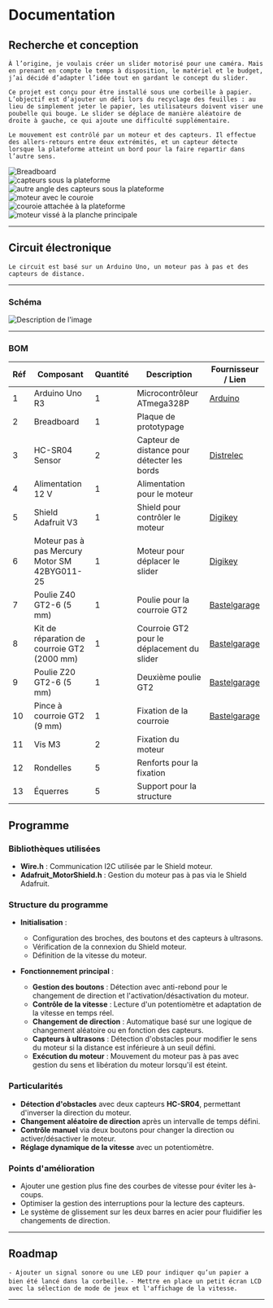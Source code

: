 # Documentation  

## Recherche et conception  

`À l’origine, je voulais créer un slider motorisé pour une caméra. Mais en prenant en compte le temps à disposition, le matériel et le budget, j’ai décidé d’adapter l’idée tout en gardant le concept du slider.`  

`Ce projet est conçu pour être installé sous une corbeille à papier. L’objectif est d’ajouter un défi lors du recyclage des feuilles : au lieu de simplement jeter le papier, les utilisateurs doivent viser une poubelle qui bouge. Le slider se déplace de manière aléatoire de droite à gauche, ce qui ajoute une difficulté supplémentaire.`  

`Le mouvement est contrôlé par un moteur et des capteurs. Il effectue des allers-retours entre deux extrémités, et un capteur détecte lorsque la plateforme atteint un bord pour la faire repartir dans l’autre sens.`  

![Breadboard](/docs/assets/breadBoard.png)  
![capteurs sous la plateforme](/docs/assets/capteur.png)  
![autre angle des capteurs sous la plateforme](/docs/assets/capteur2.png)  
![moteur avec le couroie](/docs/assets/moteur.png)  
![couroie attachée à la plateforme](/docs/assets/pince.png)  
![moteur vissé à la planche principale](/docs/assets/plancheMoteur.png)  


---

## Circuit électronique  

`Le circuit est basé sur un Arduino Uno, un moteur pas à pas et des capteurs de distance.`  

---

### Schéma  

![Description de l'image](/docs/assets/schematics_bb.png)  

---


### BOM  

| Réf | Composant                           | Quantité | Description                                | Fournisseur / Lien                                            |
| --- | ----------------------------------- | -------- | ------------------------------------------ | ------------------------------------------------------------- |
| 1   | Arduino Uno R3                      | 1        | Microcontrôleur ATmega328P                 | [Arduino](https://store.arduino.cc/products/arduino-uno-rev3) |
| 2   | Breadboard                          | 1        | Plaque de prototypage                      |                             |
| 3   | HC-SR04 Sensor                      | 2        | Capteur de distance pour détecter les bords | [Distrelec](https://www.distrelec.ch/en/hc-sr04-ultrasonic-distance-sensor-sparkfun-electronics-sen-15569/p/30160395)                                                                             |
| 4   | Alimentation 12 V                   | 1        | Alimentation pour le moteur                |                                                    |
| 5   | Shield Adafruit V3                  | 1        | Shield pour contrôler le moteur            | [Digikey](https://www.digikey.ch/de/products/detail/adafruit-industries-llc/2601/9452124?gclsrc=aw.ds&&utm_adgroup=&utm_source=google&utm_medium=cpc&utm_campaign=PMax%20Shopping_Product_High%20ROAS&utm_term=&productid=9452124&utm_content=&utm_id=go_cmp-20198980972_adg-_ad-__dev-c_ext-_prd-9452124_sig-CjwKCAiArKW-BhAzEiwAZhWsIJ-voKXVw4z7aFOvFLgQ1sOqvUQzhf2ccaoVZMaWZJu2GoJ2JaB6whoCe2QQAvD_BwE&gad_source=4&gclid=CjwKCAiArKW-BhAzEiwAZhWsIJ-voKXVw4z7aFOvFLgQ1sOqvUQzhf2ccaoVZMaWZJu2GoJ2JaB6whoCe2QQAvD_BwE&gclsrc=aw.ds)                                                     |
| 6   | Moteur pas à pas Mercury Motor SM 42BYG011-25 | 1 | Moteur pour déplacer le slider | [Digikey](https://www.distrelec.ch/de/bipolarer-schrittmotor-nema-17-12v-sparkfun-electronics-sm-42byg011-25/p/30145493?pup_e=1&pup_cid=361191&pup_id=30145493&cq_src=google_ads&cq_cmp=18261832767&cq_con=&cq_term=&cq_med=pla&cq_plac=&cq_net=x&cq_pos=&cq_plt=gp&gclsrc=aw.ds&gclsrc=aw.ds&gad_source=1&gclid=CjwKCAiArKW-BhAzEiwAZhWsIFcOM6eNVSic06VEV4xT4TpYKsGN65yJZL114n0mOFrMSeDaqals7xoCwowQAvD_BwE) |
| 7   | Poulie Z40 GT2-6 (5 mm)             | 1        | Poulie pour la courroie GT2                | [Bastelgarage](https://www.bastelgarage.ch/poulie-z40-gt2-6-avec-un-alesage-de-5mm-et-un-siege-de-16mm) |
| 8   | Kit de réparation de courroie GT2 (2000 mm) | 1 | Courroie GT2 pour le déplacement du slider | [Bastelgarage](https://www.bastelgarage.ch/kit-de-reparation-de-courroie-gt2-2000mm) |
| 9   | Poulie Z20 GT2-6 (5 mm)             | 1        | Deuxième poulie GT2                        | [Bastelgarage](https://www.bastelgarage.ch/poulie-z20-gt2-6-avec-alesage-de-5mm-et-siege-de-16mm) |
| 10  | Pince à courroie GT2 (9 mm)         | 1        | Fixation de la courroie                    | [Bastelgarage](https://www.bastelgarage.ch/pince-a-courroie-gt2-9mm) |
| 11  | Vis M3                              | 2        | Fixation du moteur                         |  |
| 12  | Rondelles                           | 5        | Renforts pour la fixation                  |  |
| 13  | Équerres                            | 5        | Support pour la structure                  |  |


## Programme  

### Bibliothèques utilisées  
- **Wire.h** : Communication I2C utilisée par le Shield moteur.  
- **Adafruit_MotorShield.h** : Gestion du moteur pas à pas via le Shield Adafruit.  

### Structure du programme  
- **Initialisation** :  
  - Configuration des broches, des boutons et des capteurs à ultrasons.  
  - Vérification de la connexion du Shield moteur.  
  - Définition de la vitesse du moteur.  

- **Fonctionnement principal** :  
  - **Gestion des boutons** : Détection avec anti-rebond pour le changement de direction et l'activation/désactivation du moteur.  
  - **Contrôle de la vitesse** : Lecture d'un potentiomètre et adaptation de la vitesse en temps réel.  
  - **Changement de direction** : Automatique basé sur une logique de changement aléatoire ou en fonction des capteurs.  
  - **Capteurs à ultrasons** : Détection d'obstacles pour modifier le sens du moteur si la distance est inférieure à un seuil défini.  
  - **Exécution du moteur** : Mouvement du moteur pas à pas avec gestion du sens et libération du moteur lorsqu'il est éteint.  

### Particularités  
- **Détection d'obstacles** avec deux capteurs **HC-SR04**, permettant d'inverser la direction du moteur.  
- **Changement aléatoire de direction** après un intervalle de temps défini.  
- **Contrôle manuel** via deux boutons pour changer la direction ou activer/désactiver le moteur.  
- **Réglage dynamique de la vitesse** avec un potentiomètre.  

### Points d'amélioration  
- Ajouter une gestion plus fine des courbes de vitesse pour éviter les à-coups.  
- Optimiser la gestion des interruptions pour la lecture des capteurs.  
- Le système de glissement sur les deux barres en acier pour fluidifier les changements de direction.  

---


## Roadmap  

`- Ajouter un signal sonore ou une LED pour indiquer qu’un papier a bien été lancé dans la corbeille.` 
`- Mettre en place un petit écran LCD avec la sélection de mode de jeux et l'affichage de la vitesse.` 


---




